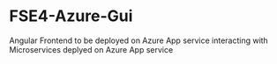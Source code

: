 # FSE4-Azure-Gui
Angular Frontend to be deployed on Azure App service interacting with Microservices deplyed on Azure App service
